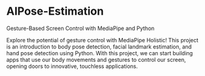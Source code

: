 # AIPose-Estimation

Gesture-Based Screen Control with MediaPipe and Python

Explore the potential of gesture control with MediaPipe Holistic! This project is an introduction to body pose detection, facial landmark estimation, and hand pose detection using Python. With this project, we can start building apps that use our body movements and gestures to control our screen, opening doors to innovative, touchless applications.
